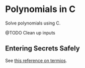 Polynomials in C
================
Solve polynomials using C.

@TODO Clean up inputs

Entering Secrets Safely
-----------------------
See [this reference on termios][1].

[1]: https://blog.nelhage.com/2009/12/a-brief-introduction-to-termios/
